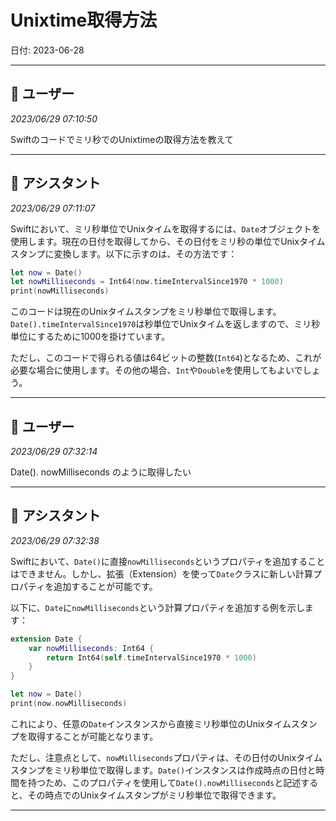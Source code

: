 # Unixtime取得方法

日付: 2023-06-28

---

## 👤 ユーザー
*2023/06/29 07:10:50*

Swiftのコードでミリ秒でのUnixtimeの取得方法を教えて

---

## 🤖 アシスタント
*2023/06/29 07:11:07*

Swiftにおいて、ミリ秒単位でUnixタイムを取得するには、`Date`オブジェクトを使用します。現在の日付を取得してから、その日付をミリ秒の単位でUnixタイムスタンプに変換します。以下に示すのは、その方法です：

```swift
let now = Date()
let nowMilliseconds = Int64(now.timeIntervalSince1970 * 1000)
print(nowMilliseconds)
```

このコードは現在のUnixタイムスタンプをミリ秒単位で取得します。`Date().timeIntervalSince1970`は秒単位でUnixタイムを返しますので、ミリ秒単位にするために1000を掛けています。

ただし、このコードで得られる値は64ビットの整数(`Int64`)となるため、これが必要な場合に使用します。その他の場合、`Int`や`Double`を使用してもよいでしょう。

---

## 👤 ユーザー
*2023/06/29 07:32:14*

Date(). nowMilliseconds のように取得したい

---

## 🤖 アシスタント
*2023/06/29 07:32:38*

Swiftにおいて、`Date()`に直接`nowMilliseconds`というプロパティを追加することはできません。しかし、拡張（Extension）を使って`Date`クラスに新しい計算プロパティを追加することが可能です。

以下に、`Date`に`nowMilliseconds`という計算プロパティを追加する例を示します：

```swift
extension Date {
    var nowMilliseconds: Int64 {
        return Int64(self.timeIntervalSince1970 * 1000)
    }
}

let now = Date()
print(now.nowMilliseconds)
```

これにより、任意の`Date`インスタンスから直接ミリ秒単位のUnixタイムスタンプを取得することが可能となります。

ただし、注意点として、`nowMilliseconds`プロパティは、その日付のUnixタイムスタンプをミリ秒単位で取得します。`Date()`インスタンスは作成時点の日付と時間を持つため、このプロパティを使用して`Date().nowMilliseconds`と記述すると、その時点でのUnixタイムスタンプがミリ秒単位で取得できます。

---
